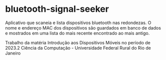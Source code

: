 # bluetooth-signal-seeker

Aplicativo que scaneia e lista dispositivos bluetooth nas redondezas.
O nome e endereço MAC dos dispositivos são guardados em banco de dados e mostrados em uma lista do mais recente encontrado ao mais antigo.

Trabalho da matéria Introdução aos Dispositivos Móveis no período de 2023.2
Ciência da Computação - Universidade Federal Rural do Rio de Janeiro
